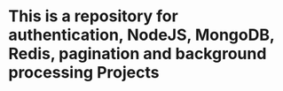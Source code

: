 # This is a repository for authentication, NodeJS, MongoDB, Redis, pagination and background processing Projects